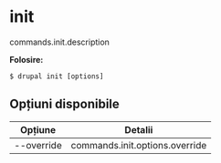 # init
commands.init.description

**Folosire:**
```
$ drupal init [options]
```

## Opțiuni disponibile
Opțiune | Detalii
-------|-------------
--override | commands.init.options.override
